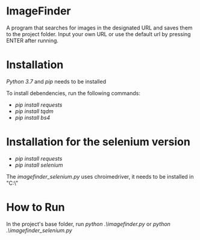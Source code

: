 # ImageFinder

A program that searches for images in the designated URL and saves them to the project folder.
Input your own URL or use the default url by pressing ENTER after running.

# Installation

*Python 3.7* and *pip* needs to be installed

To install debendencies, run the following commands:
- *pip install requests*
- *pip install tqdm*
- *pip install bs4*

# Installation for the selenium version

- *pip install requests*
- *pip install selenium*

The *imagefinder_selenium.py* uses chroimedriver, it needs to be installed in "C:\\"

# How to Run 

In the project's base folder, run *python .\imagefinder.py* or *python .\imagefinder_selenium.py*

